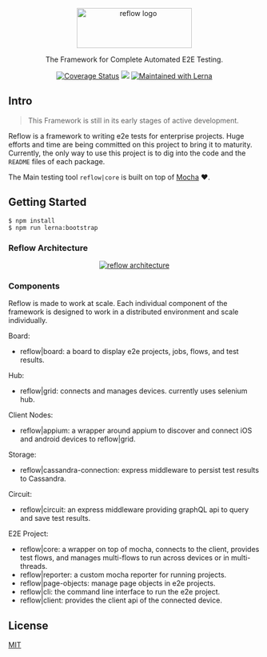 <p align="center">
  <img alt="reflow logo" src="https://github.com/Bamieh/reflow/raw/master/reflow.png?v=1" width="230" height="80" />
</p>

<p align="center">
  The Framework for Complete Automated E2E Testing.
</p>

<p align="center">
  <a href="https://codecov.io/gh/Bamieh/reflow"><img alt="Coverage Status" src="https://codecov.io/gh/Bamieh/reflow/branch/master/graph/badge.svg?maxAge=43200"></a>
  <a href="https://codeclimate.com/github/Bamieh/reflow/maintainability"><img src="https://api.codeclimate.com/v1/badges/28111714f1d4d3e08279/maintainability" /></a>
  <a href="https://lernajs.io/"><img alt="Maintained with Lerna" src="https://img.shields.io/badge/maintained%20with-lerna-cc00ff.svg"></a>
</p>

## Intro

> This Framework is still in its early stages of active development.

Reflow is a framework to writing e2e tests for enterprise projects. Huge efforts and time are being committed on this project to bring it to maturity. Currently, the only way to use this project is to dig into the code and the `README` files of each package.

The Main testing tool `reflow|core` is built on top of [Mocha](https://github.com/mochajs/mocha) ❤️.

## Getting Started

```
$ npm install
$ npm run lerna:bootstrap
```

### Reflow Architecture

<p align="center">
  <a href="#reflow-architecture">
    <img alt="reflow architecture" src="https://github.com/Bamieh/reflow/raw/master/reflow_arch.png?v=1" />
  </a>
</p>

### Components

Reflow is made to work at scale. Each individual component of the framework is designed to work in a distributed environment and scale individually.

Board:
- reflow|board: a board to display e2e projects, jobs, flows, and test results.

Hub:
- reflow|grid: connects and manages devices. currently uses selenium hub.

Client Nodes:
- reflow|appium: a wrapper around appium to discover and connect iOS and android devices to reflow|grid.

Storage:
- reflow|cassandra-connection: express middleware to persist test results to Cassandra.

Circuit:
- reflow|circuit: an express middleware providing graphQL api to query and save test results.

E2E Project:
- reflow|core: a wrapper on top of mocha, connects to the client, provides test flows, and manages multi-flows to run across devices or in multi-threads.
- reflow|reporter: a custom mocha reporter for running projects.
- reflow|page-objects: manage page objects in e2e projects.
- reflow|cli: the command line interface to run the e2e project.
- reflow|client: provides the client api of the connected device.

## License

[MIT](LICENSE)
